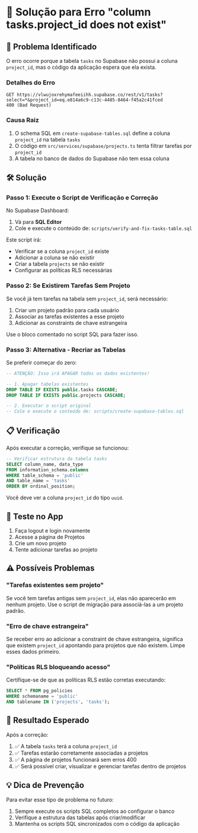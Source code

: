 # 🔧 Solução para Erro "column tasks.project_id does not exist"

## 🚨 Problema Identificado

O erro ocorre porque a tabela `tasks` no Supabase não possui a coluna `project_id`, mas o código da aplicação espera que ela exista.

### Detalhes do Erro
```
GET https://vlwujoxrehymafeeiihh.supabase.co/rest/v1/tasks?select=*&project_id=eq.e814a6c9-c13c-4485-8464-f45a2c41fced
400 (Bad Request)
```

### Causa Raiz
1. O schema SQL em `create-supabase-tables.sql` define a coluna `project_id` na tabela `tasks`
2. O código em `src/services/supabase/projects.ts` tenta filtrar tarefas por `project_id`
3. A tabela no banco de dados do Supabase não tem essa coluna

## 🛠️ Solução

### Passo 1: Execute o Script de Verificação e Correção

No Supabase Dashboard:
1. Vá para **SQL Editor**
2. Cole e execute o conteúdo de: `scripts/verify-and-fix-tasks-table.sql`

Este script irá:
- Verificar se a coluna `project_id` existe
- Adicionar a coluna se não existir
- Criar a tabela `projects` se não existir
- Configurar as políticas RLS necessárias

### Passo 2: Se Existirem Tarefas Sem Projeto

Se você já tem tarefas na tabela sem `project_id`, será necessário:

1. Criar um projeto padrão para cada usuário
2. Associar as tarefas existentes a esse projeto
3. Adicionar as constraints de chave estrangeira

Use o bloco comentado no script SQL para fazer isso.

### Passo 3: Alternativa - Recriar as Tabelas

Se preferir começar do zero:

```sql
-- ATENÇÃO: Isso irá APAGAR todos os dados existentes!

-- 1. Apagar tabelas existentes
DROP TABLE IF EXISTS public.tasks CASCADE;
DROP TABLE IF EXISTS public.projects CASCADE;

-- 2. Executar o script original
-- Cole e execute o conteúdo de: scripts/create-supabase-tables.sql
```

## 📋 Verificação

Após executar a correção, verifique se funcionou:

```sql
-- Verificar estrutura da tabela tasks
SELECT column_name, data_type 
FROM information_schema.columns
WHERE table_schema = 'public' 
AND table_name = 'tasks'
ORDER BY ordinal_position;
```

Você deve ver a coluna `project_id` do tipo `uuid`.

## 🔄 Teste no App

1. Faça logout e login novamente
2. Acesse a página de Projetos
3. Crie um novo projeto
4. Tente adicionar tarefas ao projeto

## ⚠️ Possíveis Problemas

### "Tarefas existentes sem projeto"
Se você tem tarefas antigas sem `project_id`, elas não aparecerão em nenhum projeto. Use o script de migração para associá-las a um projeto padrão.

### "Erro de chave estrangeira"
Se receber erro ao adicionar a constraint de chave estrangeira, significa que existem `project_id` apontando para projetos que não existem. Limpe esses dados primeiro.

### "Políticas RLS bloqueando acesso"
Certifique-se de que as políticas RLS estão corretas executando:
```sql
SELECT * FROM pg_policies 
WHERE schemaname = 'public' 
AND tablename IN ('projects', 'tasks');
```

## 🎯 Resultado Esperado

Após a correção:
1. ✅ A tabela `tasks` terá a coluna `project_id`
2. ✅ Tarefas estarão corretamente associadas a projetos
3. ✅ A página de projetos funcionará sem erros 400
4. ✅ Será possível criar, visualizar e gerenciar tarefas dentro de projetos

## 💡 Dica de Prevenção

Para evitar esse tipo de problema no futuro:
1. Sempre execute os scripts SQL completos ao configurar o banco
2. Verifique a estrutura das tabelas após criar/modificar
3. Mantenha os scripts SQL sincronizados com o código da aplicação